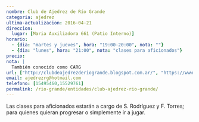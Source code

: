 ```yaml
---
nombre: Club de Ajedrez de Río Grande
categoria: ajedrez
ultima-actualizacion: 2016-04-21
direccion: 
  lugar: [Maria Auxiliadora 661 (Patio Interno)]
horario: 
  - {dia: "martes y jueves", hora: "19:00-20:00", nota: ""}
  - {dia: "lunes", hora: "21:00", nota: "clases para aficionados"}
precio: 
nota: | 
  También conocido como CARG
url: ["http://clubdeajedrezderiogrande.blogspot.com.ar/", "https://www.facebook.com/pages/CLUB-DE-AJEDREZ-DE-RIO-GRANDE/203932726310191"]
email: ajedrezrg@hotmail.com
telefono: [15495460,15529761]
permalink: /rio-grande/entidades/club-ajedrez-rio-grande/
---
```


Las clases para aficionados estarán a cargo de S. Rodríguez y F. Torres; para quienes quieran progresar o simplemente ir a jugar.